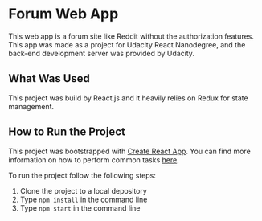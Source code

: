 # Forum Web App

This web app is a forum site like Reddit without the authorization features. This app was made as a project for Udacity React Nanodegree, and the back-end development server was provided by Udacity.

## What Was Used

This project was build by React.js and it heavily relies on Redux for state management.

## How to Run the Project

This project was bootstrapped with [Create React App](https://github.com/facebookincubator/create-react-app). You can find more information on how to perform common tasks [here](https://github.com/facebookincubator/create-react-app/blob/master/packages/react-scripts/template/README.md).

To run the project follow the following steps:

1. Clone the project to a local depository
2. Type `npm install` in the command line
3. Type `npm start` in the command line
